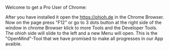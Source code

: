 Welcome to get a Pro User of Chrome:

After  you have installed it open the https://ohioh.de in the Chrome Browser.
Now on the page press "F12" or go to 3 dots button at the right side of the window in chrome Browser klick to more Tools and the Developer Tools.
The ohioh side will slide to the left and a new Menu  will open. This is the "OpenMind"-Tool that we have promised to make all progresses in our App avaible.

